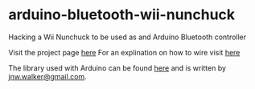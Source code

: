 # arduino-bluetooth-wii-nunchuck
Hacking a Wii Nunchuck to be used as and Arduino Bluetooth controller

Visit the project page [here](https://alejandrowurts.com/projects/arduino-bluetooth-wii-nunchuck/ ) 
For an explination on how to wire visit [here](https://create.arduino.cc/projecthub/infusion/using-a-wii-nunchuk-with-arduino-597254)

The library used with Arduino can be found [here](https://github.com/coopermaa/Wiichuck) and is written by jnw.walker@gmail.com.
